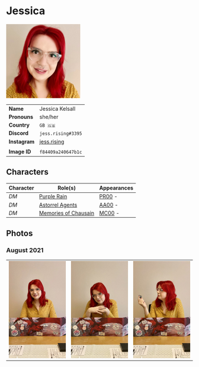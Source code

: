 # Jessica

<img src="https://raw.githubusercontent.com/jesskelsall/astarus-images/main/players/f84409a240647b1c.png" height="200" />

|||
| --- | --- |
| **Name** | Jessica Kelsall | player.3
| **Pronouns** | she/her |
| **Country** | `GB 🇬🇧` |
| **Discord** | `jess.rising#3395` |
| **Instagram** | [jess.rising](https://www.instagram.com/jess.rising/) |
||
| **Image ID** | `f84409a240647b1c` |

## Characters

| Character | Role(s) | Appearances |
| --- | --- | --- |
| *DM* | [Purple Rain](../campaigns/C1-purple-rain.md) | [PR00](../sessions/PR00.md) - |
| *DM* | [Astorrel Agents](../campaigns/C2-astorrel-agents.md) | [AA00](../sessions/AA00.md) - |
| *DM* | [Memories of Chausain](../campaigns/C3-memories-of-chausain.md) | [MC00](../sessions/MC00.md) - |

## Photos

### August 2021

||||
|:---:|:---:|:---:|
| <img src="https://raw.githubusercontent.com/jesskelsall/astarus-images/main/dm/ddef4dc2ded696ec-1.jpg" width="300" /> | <img src="https://raw.githubusercontent.com/jesskelsall/astarus-images/main/dm/ddef4dc2ded696ec-2.jpg" width="300" /> | <img src="https://raw.githubusercontent.com/jesskelsall/astarus-images/main/dm/ddef4dc2ded696ec-3.jpg" width="300" /> |
